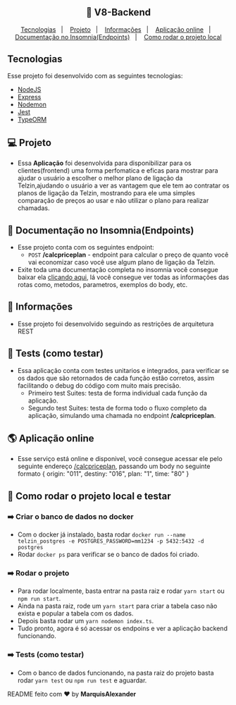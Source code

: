 <h1 align="center"></h1>

<h2 align="center">
  🚀 V8-Backend
</h2>

<p align="center">
  <a href="#rocket-tecnologias">Tecnologias</a>&nbsp;&nbsp;&nbsp;|&nbsp;&nbsp;&nbsp;
  <a href="#-projeto">Projeto</a>&nbsp;&nbsp;&nbsp;|&nbsp;&nbsp;&nbsp;
  <a href="#-informações">Informações</a>&nbsp;&nbsp;&nbsp;|&nbsp;&nbsp;&nbsp;
  <a href="#-aplicação-online">Aplicação online</a>&nbsp;&nbsp;&nbsp;|&nbsp;&nbsp;&nbsp;
  <a href="#-documentação no Insomnia(Endpoints)">Documentação no Insomnia(Endpoints)</a>&nbsp;&nbsp;&nbsp;|&nbsp;&nbsp;&nbsp;
    <a href="#-como_rodar_o_projeto_local_e_testar">Como rodar o projeto local</a>
</p>

## Tecnologias

Esse projeto foi desenvolvido com as seguintes tecnologias:

- [NodeJS](https://nodejs.org/en/)
- [Express](https://expressjs.com/pt-br/)
- [Nodemon](https://www.npmjs.com/package/nodemon)
- [Jest](https://jestjs.io/pt-BR/)
- [TypeORM](https://typeorm.io/)

## 💻 Projeto

- Essa **Aplicação** foi desenvolvida para disponibilizar para os clientes(frontend) uma forma perfomatica e eficas para mostrar para ajudar o usuário a escolher o melhor plano de ligação da Telzin,ajudando o usuário a ver as vantagem que ele tem ao contratar os planos de ligação da Telzin, mostrando para ele uma simples comparação de preços ao usar e não utilizar o plano para realizar chamadas.

## 📔 Documentação no Insomnia(Endpoints)

- Esse projeto conta com os seguintes endpoint:
  - `POST` **/calcpriceplan** - endpoint para calcular o preço de quanto você vai economizar caso você use algum plano de ligação da Telzin.
- Exite toda uma documentação completa no insomnia você consegue baixar ela [clicando aqui](), lá você consegue ver todas as informações das rotas como, metodos, parametros, exemplos do body, etc.

## 🤔 Informações

- Esse projeto foi desenvolvido seguindo as restrições de arquitetura REST

## 🧪 Tests (como testar)

- Essa aplicação conta com testes unitarios e integrados, para verificar se os dados que são retornados de cada função estão corretos, assim facilitando o debug do código com muito mais precisão.
  - Primeiro test Suites: testa de forma individual cada função da aplicação.
  - Segundo test Suites: testa de forma todo o fluxo completo da aplicação, simulando uma chamada no endpoint **/calcpriceplan**.

## 🌎 Aplicação online

- Esse serviço está online e disponivel, você consegue acessar ele pelo seguinte endereço [/calcpriceplan](https://frontend-controletarefa.herokuapp.com/), passando um body no seguinte formato
  {
  origin: "011",
  destiny: "016",
  plan: "1",
  time: "80"
  }

## 🧪 Como rodar o projeto local e testar

### ➡️ Criar o banco de dados no docker

- Com o docker já instalado, basta rodar `docker run --name telzin_postgres -e POSTGRES_PASSWORD=mm1234 -p 5432:5432 -d postgres`
- Rodar `docker ps` para verificar se o banco de dados foi criado.

### ➡️ Rodar o projeto

- Para rodar localmente, basta entrar na pasta raiz e rodar `yarn start` ou `npm run start`.
- Ainda na pasta raiz, rode um `yarn start` para criar a tabela caso não exista e popular a tabela com os dados.
- Depois basta rodar um `yarn nodemon index.ts`.
- Tudo pronto, agora é só acessar os endpoins e ver a aplicação backend funcionando.

### ➡️ Tests (como testar)

- Com o banco de dados funcionando, na pasta raiz do projeto basta rodar `yarn test` ou `npm run test` e aguardar.

README feito com ❤️ by **MarquisAlexander**
